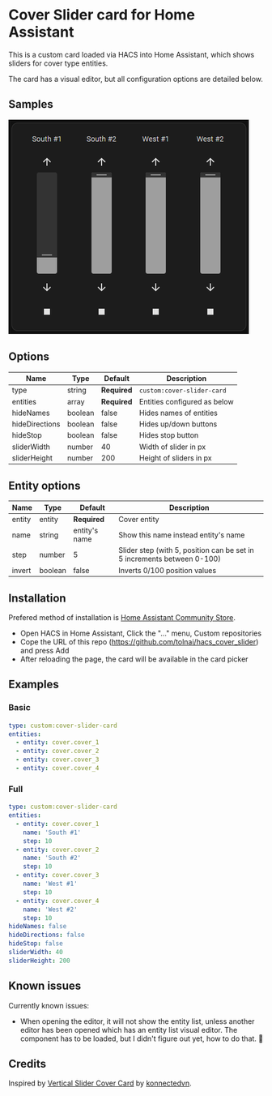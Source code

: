 # Cover Slider card for Home Assistant

This is a custom card loaded via HACS into Home Assistant, which shows sliders for cover type entities.

The card has a visual editor, but all configuration options are detailed below.

## Samples

![Basic example](images/basic.png)

## Options

| Name           | Type    | Default      | Description                  |
| -------------- | ------- | ------------ | ---------------------------- |
| type           | string  | **Required** | `custom:cover-slider-card`   |
| entities       | array   | **Required** | Entities configured as below |
| hideNames      | boolean | false        | Hides names of entities      |
| hideDirections | boolean | false        | Hides up/down buttons        |
| hideStop       | boolean | false        | Hides stop button            |
| sliderWidth    | number  | 40           | Width of slider in px        |
| sliderHeight   | number  | 200          | Height of sliders in px      |

## Entity options

| Name   | Type    | Default       | Description                                                             |
| ------ | ------- | ------------- | ----------------------------------------------------------------------- |
| entity | entity  | **Required**  | Cover entity                                                            |
| name   | string  | entity's name | Show this name instead entity's name                                    |
| step   | number  | 5             | Slider step (with 5, position can be set in 5 increments between 0-100) |
| invert | boolean | false         | Inverts 0/100 position values                                           |

## Installation

Prefered method of installation is [Home Assistant Community Store](https://github.com/hacs/integration).

- Open HACS in Home Assistant, Click the "..." menu, Custom repositories
- Cope the URL of this repo (<https://github.com/tolnai/hacs_cover_slider>) and press Add
- After reloading the page, the card will be available in the card picker

## Examples

### Basic

```yaml
type: custom:cover-slider-card
entities:
  - entity: cover.cover_1
  - entity: cover.cover_2
  - entity: cover.cover_3
  - entity: cover.cover_4
```

### Full

```yaml
type: custom:cover-slider-card
entities:
  - entity: cover.cover_1
    name: 'South #1'
    step: 10
  - entity: cover.cover_2
    name: 'South #2'
    step: 10
  - entity: cover.cover_3
    name: 'West #1'
    step: 10
  - entity: cover.cover_4
    name: 'West #2'
    step: 10
hideNames: false
hideDirections: false
hideStop: false
sliderWidth: 40
sliderHeight: 200
```

## Known issues

Currently known issues:

- When opening the editor, it will not show the entity list, unless another editor has been opened which has an entity list visual editor. The component has to be loaded, but I didn't figure out yet, how to do that. 🙈

## Credits

Inspired by [Vertical Slider Cover Card](https://github.com/konnectedvn/lovelace-vertical-slider-cover-card) by [konnectedvn](https://github.com/konnectedvn).
